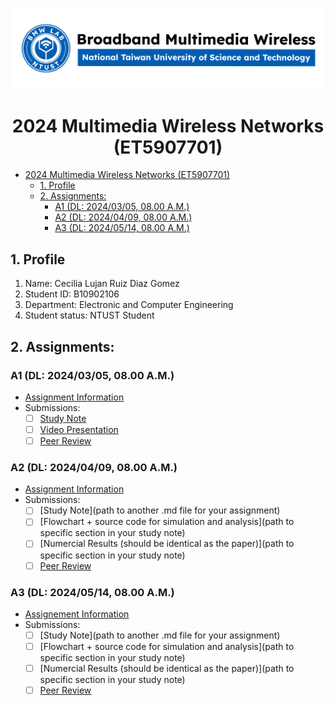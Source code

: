 ![](./assets/lab-logo.jpg)

# <center> 2024 Multimedia Wireless Networks (ET5907701) </center>

- [ 2024 Multimedia Wireless Networks (ET5907701) ](#-2024-multimedia-wireless-networks-et5907701-)
  - [1. Profile](#1-profile)
  - [2. Assignments:](#2-assignments)
    - [A1 (DL: 2024/03/05, 08.00 A.M.)](#a1-dl-20240305-0800-am)
    - [A2 (DL: 2024/04/09, 08.00 A.M.)](#a2-dl-20240409-0800-am)
    - [A3 (DL: 2024/05/14, 08.00 A.M.)](#a3-dl-20240514-0800-am)


## 1. Profile
1. Name: Cecilia Lujan Ruiz Diaz Gomez
2. Student ID: B10902106
3. Department: Electronic and Computer Engineering 
4. Student status: NTUST Student

## 2. Assignments:

### A1 (DL: 2024/03/05, 08.00 A.M.)
- [Assignment Information](https://github.com/bmw-ece-ntust/multimedia-wireless-network?tab=readme-ov-file#a1-deadline-35-0800-am)
- Submissions:
  - [ ] [Study Note](https://github.com/bmw-ece-ntust/multimedia-wireless-network/blob/2024-B10902106-Cecilia-Ruiz-Diaz/Study%20notes%20A1.md)
  - [ ] [Video Presentation](https://youtu.be/FGhClElBqto)
  - [ ] [Peer Review](https://forms.gle/tPVAdfAc4hBiUtg88)

### A2 (DL: 2024/04/09, 08.00 A.M.)
- [Assignment Information](https://github.com/bmw-ece-ntust/multimedia-wireless-network?tab=readme-ov-file#a2-deadline-49-0800-am)
- Submissions:
  - [ ] [Study Note](path to another .md file for your assignment)
  - [ ] [Flowchart + source code for simulation and analysis](path to specific section in your study note)
  - [ ] [Numercial Results (should be identical as the paper)](path to specific section in your study note)
  - [ ] [Peer Review](https://forms.gle/njd22Apu7ZGTbKzJ7)

### A3 (DL: 2024/05/14, 08.00 A.M.)
- [Assignement Information](https://github.com/bmw-ece-ntust/multimedia-wireless-network?tab=readme-ov-file#a3-deadline-514-0800-am)
- Submissions:
  - [ ] [Study Note](path to another .md file for your assignment)
  - [ ] [Flowchart + source code for simulation and analysis](path to specific section in your study note)
  - [ ] [Numercial Results (should be identical as the paper)](path to specific section in your study note)
  - [ ] [Peer Review](https://forms.gle/yVtjYqxZyRgcjbeE8)
